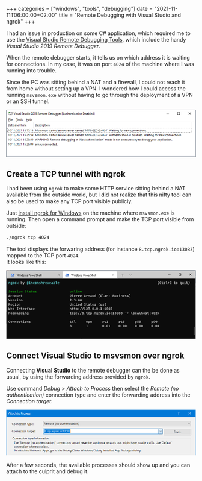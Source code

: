+++
categories = ["windows", "tools", "debugging"]
date = "2021-11-11T06:00:00+02:00"
title = "Remote Debugging with Visual Studio and ngrok"
+++

I had an issue in production on some C# application, which required me to use the
[Visual Studio Remote Debugging Tools](https://download.visualstudio.microsoft.com/download/pr/4f8401ac-6f57-4ae6-a8d7-d26521b31b37/bb1765fdb9b3dcf0454916d58652b535daa163cf00e426e2fdd8c8b7009180c0/VS_RemoteTools.exe),
which include the handy _Visual Studio 2019 Remote Debugger_.

When the remote debugger starts, it tells us on which address it is waiting for connections. In my case, it was on port `4024` of the machine where I was running into trouble.

Since the PC was sitting behind a NAT and a firewall, I could not reach it from home without setting up a VPN. I wondered how I could access the running `msvsmon.exe` without having to go through the deployment of a VPN or an SSH tunnel.

![Visual Studio 2019 Remote Debugger](msvsmon-remote-debug.png)

## Create a TCP tunnel with ngrok

I had been using `ngrok` to make some HTTP service sitting behind a NAT available from the outside world, but I did not realize that this nifty tool can also be used to make any TCP port visible publicly.

Just [install ngrok for Windows](https://dashboard.ngrok.com/get-started/setup) on the machine where `msvsmon.exe` is running. Then open a command prompt and make the TCP port visible from outside:

```cmd
./ngrok tcp 4024
```

The tool displays the forwaring address (for instance `8.tcp.ngrok.io:13083`) mapped to the TCP port `4024`.  
It looks like this:

![Terminal with running ngrok](ngrok-remote-debug.png)

## Connect Visual Studio to msvsmon over ngrok

Connecting **Visual Studio** to the remote debugger can the be done as usual, by using the forwarding address provided by `ngrok`.

Use command _Debug_ > _Attach to Process_ then select the _Remote (no authentication)_ connection type and enter the forwarding address into the _Connection target_:

![Attach to Process in Visual Studio](vs-attach-to-process-remote-debug.png)

After a few seconds, the available processes should show up and you can attach to the culprit and debug it.
